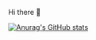Hi there 👋

[![Anurag's GitHub stats](https://github-readme-stats.vercel.app/api?username=ChiHyun-Park)](https://github.com/anuraghazra/github-readme-stats)
